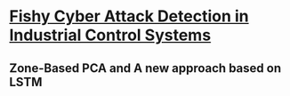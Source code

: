 # <a href="https://manikantareddyd.github.io/blog/2017/04/28/fishy-cyber-attack-detection/" target="_blank">Fishy Cyber Attack Detection in Industrial Control Systems</a>
## Zone-Based PCA and A new approach based on LSTM
